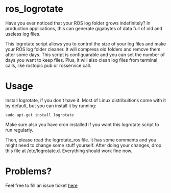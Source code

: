 # ros_logrotate

Have you ever noticed that your ROS log folder grows indefinitely? In production applications, this can generate gigabytes of data full of old and useless log files. 

This logrotate script allows you to control the size of your log files and make your ROS log folder cleaner. It will compress old folders and remove them after some days. This script is configuarable and you can set the number of days you want to keep files. Plus, it will also clean log files from terminal calls, like rostopic pub or rosservice call.

# Usage 

Install logrotate, if you don't have it. Most of Linux distribuitions come with it by default, but you can install it by running:

```
sudo apt-get install logrotate
```
Make sure also you have cron installed if you want this logrotate script to run regularly.

Then, please read the logrotate_ros file. It has some comments and you might need to change some stuff yourself. After doing your changes, drop this file at /etc/logrotate.d. Everything should work fine now.

# Problems?

Feel free to fill an issue ticket [here](https://github.com/lucascoelhof/ros_logrotate/issues)
